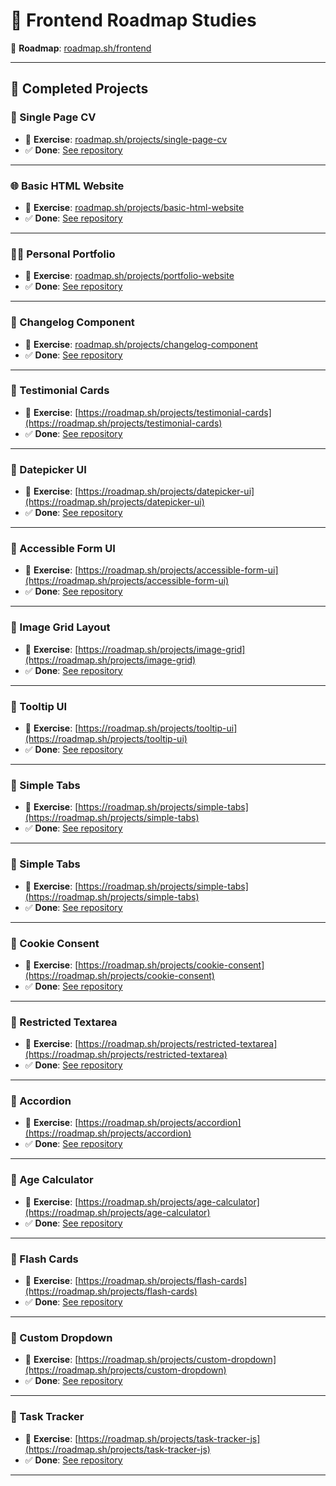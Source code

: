 # 🧭 Frontend Roadmap Studies

📌 **Roadmap**: [roadmap.sh/frontend](https://roadmap.sh/frontend)  

---

## 📂 Completed Projects

### 📄 Single Page CV
- 🔗 **Exercise**: [roadmap.sh/projects/single-page-cv](https://roadmap.sh/projects/single-page-cv)
- ✅ **Done**: [See repository](https://github.com/javela09/Frontend_Roadmap_Studies/tree/main/01_Single-Page_CV)

---

### 🌐 Basic HTML Website
- 🔗 **Exercise**: [roadmap.sh/projects/basic-html-website](https://roadmap.sh/projects/basic-html-website)
- ✅ **Done**: [See repository](https://github.com/javela09/Frontend_Roadmap_Studies/tree/main/02_Basic_HTML_Website)

---

### 🧑‍💻 Personal Portfolio
- 🔗 **Exercise**: [roadmap.sh/projects/portfolio-website](https://roadmap.sh/projects/portfolio-website)
- ✅ **Done**: [See repository](https://github.com/javela09/Frontend_Roadmap_Studies/tree/main/03_Personal_Portfolio)

---

### 📝 Changelog Component
- 🔗 **Exercise**: [roadmap.sh/projects/changelog-component](https://roadmap.sh/projects/changelog-component)
- ✅ **Done**: [See repository](https://github.com/javela09/Frontend_Roadmap_Studies/tree/main/04_Changelog_Component)

---

### 📝 Testimonial Cards
- 🔗 **Exercise**: [https://roadmap.sh/projects/testimonial-cards](https://roadmap.sh/projects/testimonial-cards)
- ✅ **Done**: [See repository](https://github.com/javela09/Frontend_Roadmap_Studies/tree/main/05_Testimonial_Cards)

---

### 📝 Datepicker UI
- 🔗 **Exercise**: [https://roadmap.sh/projects/datepicker-ui](https://roadmap.sh/projects/datepicker-ui)
- ✅ **Done**: [See repository](https://github.com/javela09/Frontend_Roadmap_Studies/tree/main/06_Datepicker_UI)

---

### 📝 Accessible Form UI
- 🔗 **Exercise**: [https://roadmap.sh/projects/accessible-form-ui](https://roadmap.sh/projects/accessible-form-ui)
- ✅ **Done**: [See repository](https://github.com/javela09/Frontend_Roadmap_Studies/tree/main/07_Accessible_Form_UI)

---

### 📝 Image Grid Layout
- 🔗 **Exercise**: [https://roadmap.sh/projects/image-grid](https://roadmap.sh/projects/image-grid)
- ✅ **Done**: [See repository](https://github.com/javela09/Frontend_Roadmap_Studies/tree/main/08_Image_Grid_Layout)

---

### 📝 Tooltip UI
- 🔗 **Exercise**: [https://roadmap.sh/projects/tooltip-ui](https://roadmap.sh/projects/tooltip-ui)
- ✅ **Done**: [See repository](https://github.com/javela09/Frontend_Roadmap_Studies/tree/main/09_Tooltip_UI)

---

### 📝 Simple Tabs
- 🔗 **Exercise**: [https://roadmap.sh/projects/simple-tabs](https://roadmap.sh/projects/simple-tabs)
- ✅ **Done**: [See repository](https://github.com/javela09/Frontend_Roadmap_Studies/tree/main/10_Simple_Tabs)

---

### 📝 Simple Tabs
- 🔗 **Exercise**: [https://roadmap.sh/projects/simple-tabs](https://roadmap.sh/projects/simple-tabs)
- ✅ **Done**: [See repository](https://github.com/javela09/Frontend_Roadmap_Studies/tree/main/10_Simple_Tabs)

---

### 📝 Cookie Consent
- 🔗 **Exercise**: [https://roadmap.sh/projects/cookie-consent](https://roadmap.sh/projects/cookie-consent)
- ✅ **Done**: [See repository](https://github.com/javela09/Frontend_Roadmap_Studies/tree/main/11_Cookie_Consent)

---

### 📝 Restricted Textarea
- 🔗 **Exercise**: [https://roadmap.sh/projects/restricted-textarea](https://roadmap.sh/projects/restricted-textarea)
- ✅ **Done**: [See repository](https://github.com/javela09/Frontend_Roadmap_Studies/tree/main/12_Restricted_Textarea)

---

### 📝 Accordion
- 🔗 **Exercise**: [https://roadmap.sh/projects/accordion](https://roadmap.sh/projects/accordion)
- ✅ **Done**: [See repository](https://github.com/javela09/Frontend_Roadmap_Studies/tree/main/13_Accordion)

---

### 📝 Age Calculator
- 🔗 **Exercise**: [https://roadmap.sh/projects/age-calculator](https://roadmap.sh/projects/age-calculator)
- ✅ **Done**: [See repository](https://github.com/javela09/Frontend_Roadmap_Studies/tree/main/14_Age_Calculator)

---

### 📝 Flash Cards
- 🔗 **Exercise**: [https://roadmap.sh/projects/flash-cards](https://roadmap.sh/projects/flash-cards)
- ✅ **Done**: [See repository](https://github.com/javela09/Frontend_Roadmap_Studies/tree/main/15_Flash_Cards)

---

### 📝 Custom Dropdown
- 🔗 **Exercise**: [https://roadmap.sh/projects/custom-dropdown](https://roadmap.sh/projects/custom-dropdown)
- ✅ **Done**: [See repository](https://github.com/javela09/Frontend_Roadmap_Studies/tree/main/16_Custom_Dropdown)

---

### 📝 Task Tracker
- 🔗 **Exercise**: [https://roadmap.sh/projects/task-tracker-js](https://roadmap.sh/projects/task-tracker-js)
- ✅ **Done**: [See repository](https://github.com/javela09/Frontend_Roadmap_Studies/tree/main/17_Task_Tracker)

---
